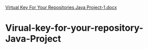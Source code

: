[Virtual Key For Your Repositories Java Project-1.docx](https://github.com/Azhagarasan2ar/Virual-key-for-your-repository-Java-Project/files/8225962/Virtual.Key.For.Your.Repositories.Java.Project-1.docx)
# Virual-key-for-your-repository-Java-Project
